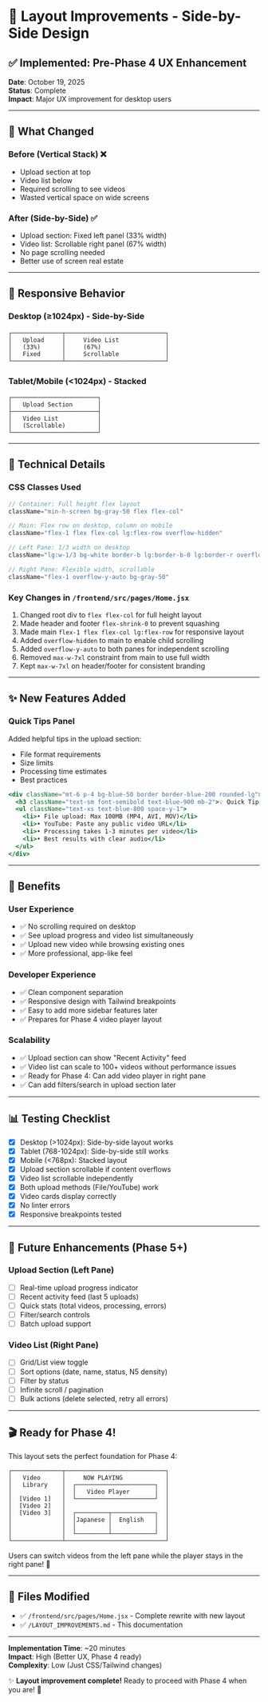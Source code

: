 # 🎨 Layout Improvements - Side-by-Side Design

## ✅ Implemented: Pre-Phase 4 UX Enhancement

**Date**: October 19, 2025  
**Status**: Complete  
**Impact**: Major UX improvement for desktop users

---

## 🎯 What Changed

### **Before** (Vertical Stack) ❌
- Upload section at top
- Video list below
- Required scrolling to see videos
- Wasted vertical space on wide screens

### **After** (Side-by-Side) ✅
- Upload section: Fixed left panel (33% width)
- Video list: Scrollable right panel (67% width)
- No page scrolling needed
- Better use of screen real estate

---

## 📱 Responsive Behavior

### **Desktop (≥1024px)** - Side-by-Side
```
┌──────────────┬────────────────────────────┐
│   Upload     │     Video List             │
│   (33%)      │     (67%)                  │
│   Fixed      │     Scrollable             │
└──────────────┴────────────────────────────┘
```

### **Tablet/Mobile (<1024px)** - Stacked
```
┌────────────────────────┐
│   Upload Section       │
├────────────────────────┤
│   Video List           │
│   (Scrollable)         │
└────────────────────────┘
```

---

## 🔧 Technical Details

### **CSS Classes Used**
```jsx
// Container: Full height flex layout
className="min-h-screen bg-gray-50 flex flex-col"

// Main: Flex row on desktop, column on mobile
className="flex-1 flex flex-col lg:flex-row overflow-hidden"

// Left Pane: 1/3 width on desktop
className="lg:w-1/3 bg-white border-b lg:border-b-0 lg:border-r overflow-y-auto"

// Right Pane: Flexible width, scrollable
className="flex-1 overflow-y-auto bg-gray-50"
```

### **Key Changes in `/frontend/src/pages/Home.jsx`**
1. Changed root div to `flex flex-col` for full height layout
2. Made header and footer `flex-shrink-0` to prevent squashing
3. Made main `flex-1 flex flex-col lg:flex-row` for responsive layout
4. Added `overflow-hidden` to main to enable child scrolling
5. Added `overflow-y-auto` to both panes for independent scrolling
6. Removed `max-w-7xl` constraint from main to use full width
7. Kept `max-w-7xl` on header/footer for consistent branding

---

## ✨ New Features Added

### **Quick Tips Panel**
Added helpful tips in the upload section:
- File format requirements
- Size limits
- Processing time estimates
- Best practices

```jsx
<div className="mt-6 p-4 bg-blue-50 border border-blue-200 rounded-lg">
  <h3 className="text-sm font-semibold text-blue-900 mb-2">💡 Quick Tips</h3>
  <ul className="text-xs text-blue-800 space-y-1">
    <li>• File upload: Max 100MB (MP4, AVI, MOV)</li>
    <li>• YouTube: Paste any public video URL</li>
    <li>• Processing takes 1-3 minutes per video</li>
    <li>• Best results with clear audio</li>
  </ul>
</div>
```

---

## 🎉 Benefits

### **User Experience**
- ✅ No scrolling required on desktop
- ✅ See upload progress and video list simultaneously
- ✅ Upload new video while browsing existing ones
- ✅ More professional, app-like feel

### **Developer Experience**
- ✅ Clean component separation
- ✅ Responsive design with Tailwind breakpoints
- ✅ Easy to add more sidebar features later
- ✅ Prepares for Phase 4 video player layout

### **Scalability**
- ✅ Upload section can show "Recent Activity" feed
- ✅ Video list can scale to 100+ videos without performance issues
- ✅ Ready for Phase 4: Can add video player in right pane
- ✅ Can add filters/search in upload section later

---

## 📊 Testing Checklist

- [x] Desktop (>1024px): Side-by-side layout works
- [x] Tablet (768-1024px): Side-by-side still works
- [x] Mobile (<768px): Stacked layout
- [x] Upload section scrollable if content overflows
- [x] Video list scrollable independently
- [x] Both upload methods (File/YouTube) work
- [x] Video cards display correctly
- [x] No linter errors
- [x] Responsive breakpoints tested

---

## 🚀 Future Enhancements (Phase 5+)

### **Upload Section** (Left Pane)
- [ ] Real-time upload progress indicator
- [ ] Recent activity feed (last 5 uploads)
- [ ] Quick stats (total videos, processing, errors)
- [ ] Filter/search controls
- [ ] Batch upload support

### **Video List** (Right Pane)
- [ ] Grid/List view toggle
- [ ] Sort options (date, name, status, N5 density)
- [ ] Filter by status
- [ ] Infinite scroll / pagination
- [ ] Bulk actions (delete selected, retry all errors)

---

## 🎬 Ready for Phase 4!

This layout sets the perfect foundation for Phase 4:

```
┌──────────────┬────────────────────────────┐
│   Video      │     NOW PLAYING            │
│   Library    │  ┌──────────────────────┐  │
│              │  │   Video Player       │  │
│  [Video 1]   │  └──────────────────────┘  │
│  [Video 2]   │                            │
│  [Video 3]   │  ┌─────────┬────────────┐  │
│              │  │Japanese │  English   │  │
│              │  │         │            │  │
│              │  └─────────┴────────────┘  │
└──────────────┴────────────────────────────┘
```

Users can switch videos from the left pane while the player stays in the right pane! 🎥

---

## 📝 Files Modified

- ✅ `/frontend/src/pages/Home.jsx` - Complete rewrite with new layout
- ✅ `/LAYOUT_IMPROVEMENTS.md` - This documentation

---

**Implementation Time**: ~20 minutes  
**Impact**: High (Better UX, Phase 4 ready)  
**Complexity**: Low (Just CSS/Tailwind changes)  

✨ **Layout improvement complete!** Ready to proceed with Phase 4 when you are! 🚀


